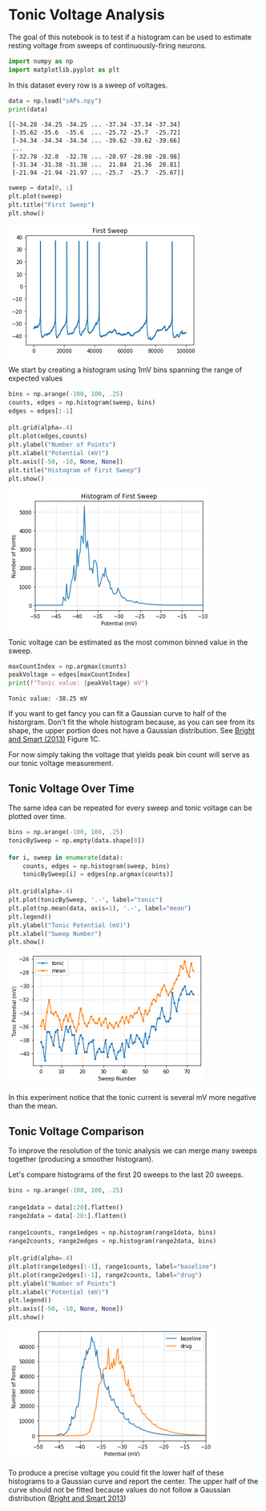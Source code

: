 # Tonic Voltage Analysis

The goal of this notebook is to test if a histogram can be used to estimate resting voltage from sweeps of continuously-firing neurons.


```python
import numpy as np
import matplotlib.pyplot as plt
```

In this dataset every row is a sweep of voltages.


```python
data = np.load("sAPs.npy")
print(data)
```

    [[-34.28 -34.25 -34.25 ... -37.34 -37.34 -37.34]
     [-35.62 -35.6  -35.6  ... -25.72 -25.7  -25.72]
     [-34.34 -34.34 -34.34 ... -39.62 -39.62 -39.66]
     ...
     [-32.78 -32.8  -32.78 ... -28.97 -28.98 -28.98]
     [-31.34 -31.38 -31.38 ...  21.84  21.36  20.81]
     [-21.94 -21.94 -21.97 ... -25.7  -25.7  -25.67]]
    


```python
sweep = data[0, :]
plt.plot(sweep)
plt.title("First Sweep")
plt.show()
```


![png](output_4_0.png)


We start by creating a histogram using 1mV bins spanning the range of expected values


```python
bins = np.arange(-100, 100, .25)
counts, edges = np.histogram(sweep, bins)
edges = edges[:-1]

plt.grid(alpha=.4)
plt.plot(edges,counts)
plt.ylabel("Number of Points")
plt.xlabel("Potential (mV)")
plt.axis([-50, -10, None, None])
plt.title("Histogram of First Sweep")
plt.show()
```


![png](output_6_0.png)


Tonic voltage can be estimated as the most common binned value in the sweep.


```python
maxCountIndex = np.argmax(counts)
peakVoltage = edges[maxCountIndex]
print(f"Tonic value: {peakVoltage} mV")
```

    Tonic value: -38.25 mV
    

If you want to get fancy you can fit a Gaussian curve to half of the historgram. Don't fit the whole histogram because, as you can see from its shape, the upper portion does not have a Gaussian distribution. See [Bright and Smart (2013)](https://www.ncbi.nlm.nih.gov/pmc/articles/PMC3852068/) Figure 1C.

For now simply taking the voltage that yields peak bin count will serve as our tonic voltage measurement.

## Tonic Voltage Over Time

The same idea can be repeated for every sweep and tonic voltage can be plotted over time.


```python
bins = np.arange(-100, 100, .25)
tonicBySweep = np.empty(data.shape[0])

for i, sweep in enumerate(data):
    counts, edges = np.histogram(sweep, bins)
    tonicBySweep[i] = edges[np.argmax(counts)]
    
plt.grid(alpha=.4)
plt.plot(tonicBySweep, '.-', label="tonic")
plt.plot(np.mean(data, axis=1), '.-', label="mean")
plt.legend()
plt.ylabel("Tonic Potential (mV)")
plt.xlabel("Sweep Number")
plt.show()
```


![png](output_11_0.png)


In this experiment notice that the tonic current is several mV more negative than the mean.

## Tonic Voltage Comparison

To improve the resolution of the tonic analysis we can merge many sweeps together (producing a smoother histogram).

Let's compare histograms of the first 20 sweeps to the last 20 sweeps.


```python
bins = np.arange(-100, 100, .25)

range1data = data[:20].flatten()
range2data = data[-20:].flatten()
    
range1counts, range1edges = np.histogram(range1data, bins)
range2counts, range2edges = np.histogram(range2data, bins)

plt.grid(alpha=.4)
plt.plot(range1edges[:-1], range1counts, label="baseline")
plt.plot(range2edges[:-1], range2counts, label="drug")
plt.ylabel("Number of Points")
plt.xlabel("Potential (mV)")
plt.legend()
plt.axis([-50, -10, None, None])
plt.show()
```


![png](output_14_0.png)


To produce a precise voltage you could fit the lower half of these histograms to a Gaussian curve and report the center. The upper half of the curve should not be fitted because values do not follow a Gaussian distribution ([Bright and Smart 2013](https://www.ncbi.nlm.nih.gov/pmc/articles/PMC3852068/))
